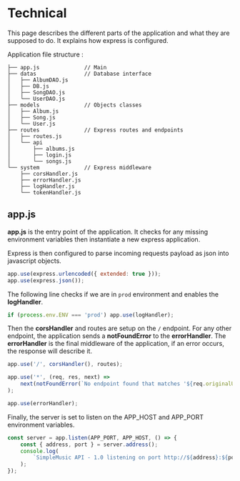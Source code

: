 # Technical

This page describes the different parts of the application and what they are supposed to do. It explains how express is configured.

Application file structure :

```
├── app.js              // Main
├── datas               // Database interface
│   ├── AlbumDAO.js
│   ├── DB.js
│   ├── SongDAO.js
│   └── UserDAO.js
├── models              // Objects classes
│   ├── Album.js
│   ├── Song.js
│   └── User.js
├── routes              // Express routes and endpoints
│   ├── routes.js
│   └── api
│       ├── albums.js
│       ├── login.js
│       └── songs.js
└── system              // Express middleware
    ├── corsHandler.js
    ├── errorHandler.js
    ├── logHandler.js
    └── tokenHandler.js
```

## app.js

**app.js** is the entry point of the application. It checks for any missing environment variables then instantiate a new express application.

Express is then configured to parse incoming requests payload as json into javascript objects.

```js
app.use(express.urlencoded({ extended: true }));
app.use(express.json());
```

The following line checks if we are in `prod` environment and enables the **logHandler**.

```js
if (process.env.ENV === 'prod') app.use(logHandler);
```

Then the **corsHandler** and routes are setup on the `/` endpoint. For any other endpoint, the application sends a **notFoundError** to the **errorHandler**. The **errorHandler** is the final middleware of the application, if an error occurs, the response will describe it.

```js
app.use('/', corsHandler(), routes);

app.use('*', (req, res, next) =>
    next(notFoundError(`No endpoint found that matches '${req.originalUrl}'`))
);

app.use(errorHandler);
```

Finally, the server is set to listen on the APP_HOST and APP_PORT environment variables.

```js
const server = app.listen(APP_PORT, APP_HOST, () => {
    const { address, port } = server.address();
    console.log(
        `SimpleMusic API - 1.0 listening on port http://${address}:${port}!`
    );
});
```
